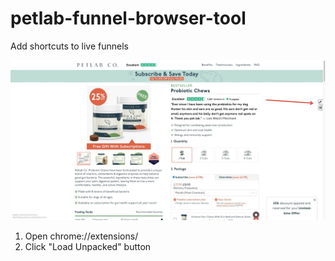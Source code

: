 # petlab-funnel-browser-tool
Add shortcuts to live funnels 

![screenshot](/images/screenshot.jpeg)

1. Open chrome://extensions/
2. Click "Load Unpacked" button
